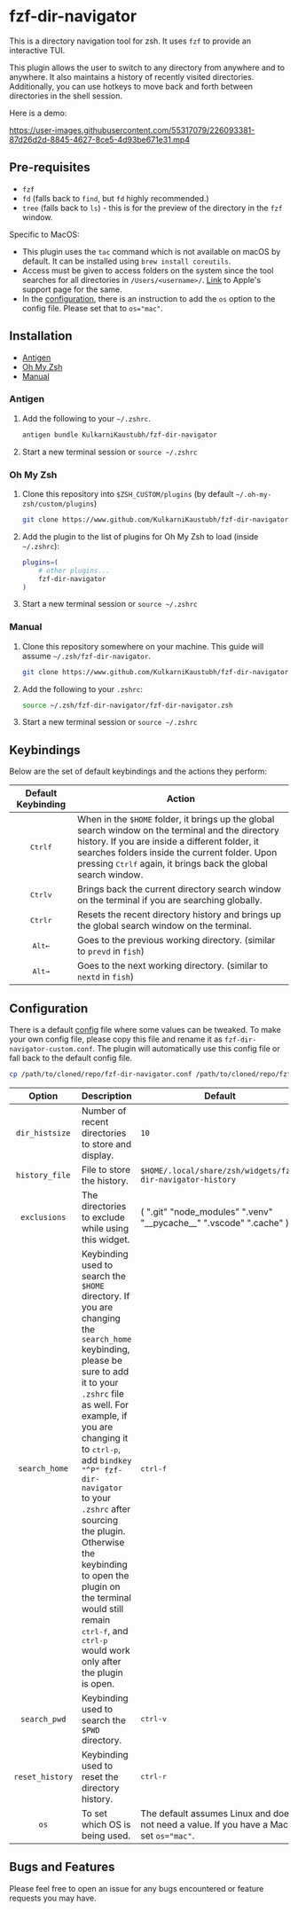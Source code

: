 # fzf-dir-navigator

This is a directory navigation tool for zsh. It uses `fzf` to provide an interactive TUI.

This plugin allows the user to switch to any directory from anywhere and to anywhere. It also maintains a history of recently visited directories. Additionally, you can use hotkeys to move back and forth between directories in the shell session.

Here is a demo:

https://user-images.githubusercontent.com/55317079/226093381-87d26d2d-8845-4627-8ce5-4d93be671e31.mp4

## Pre-requisites

- `fzf`
- `fd` (falls back to `find`, but `fd` highly recommended.)
- `tree` (falls back to `ls`) - this is for the preview of the directory in the `fzf` window.

Specific to MacOS:
- This plugin uses the `tac` command which is not available on macOS by default. It can be installed using `brew install coreutils`.
- Access must be given to access folders on the system since the tool searches for all directories in `/Users/<username>/`. [Link](https://support.apple.com/en-in/guide/mac-help/mchld5a35146/mac) to Apple's support page for the same.
- In the [configuration](#Configuration), there is an instruction to add the `os` option to the config file. Please set that to `os="mac"`.

## Installation

- [Antigen](#antigen)
- [Oh My Zsh](#oh-my-zsh)
- [Manual](#manual)

### Antigen

1. Add the following to your `~/.zshrc`.
    ```sh
    antigen bundle KulkarniKaustubh/fzf-dir-navigator
    ```

2. Start a new terminal session or `source ~/.zshrc`

### Oh My Zsh

1. Clone this repository into `$ZSH_CUSTOM/plugins` (by default `~/.oh-my-zsh/custom/plugins`)

    ```sh
    git clone https://www.github.com/KulkarniKaustubh/fzf-dir-navigator ${ZSH_CUSTOM:-~/.oh-my-zsh/custom}/plugins/fzf-dir-navigator
    ```

2. Add the plugin to the list of plugins for Oh My Zsh to load (inside `~/.zshrc`):

    ```sh
    plugins=( 
        # other plugins...
        fzf-dir-navigator
    )
    ```

3. Start a new terminal session or `source ~/.zshrc`

### Manual

1. Clone this repository somewhere on your machine. This guide will assume `~/.zsh/fzf-dir-navigator`.

    ```sh
    git clone https://www.github.com/KulkarniKaustubh/fzf-dir-navigator ~/.zsh/fzf-dir-navigator
    ```

2. Add the following to your `.zshrc`:

    ```sh
    source ~/.zsh/fzf-dir-navigator/fzf-dir-navigator.zsh
    ```

3. Start a new terminal session or `source ~/.zshrc`

## Keybindings

Below are the set of default keybindings and the actions they perform:

| Default Keybinding | Action
| :-----: | -----
| <kbd>Ctrl</kbd><kbd>f</kbd> | When in the `$HOME` folder, it brings up the global search window on the terminal and the directory history. If you are inside a different folder, it searches folders inside the current folder. Upon pressing <kbd>Ctrl</kbd><kbd>f</kbd> again, it brings back the global search window.
| <kbd>Ctrl</kbd><kbd>v</kbd> | Brings back the current directory search window on the terminal if you are searching globally.
| <kbd>Ctrl</kbd><kbd>r</kbd> | Resets the recent directory history and brings up the global search window on the terminal.
| <kbd>Alt</kbd><kbd>←</kbd> | Goes to the previous working directory. (similar to `prevd` in `fish`)
| <kbd>Alt</kbd><kbd>→</kbd>|Goes to the next working directory. (similar to `nextd` in `fish`)

## Configuration

There is a default [config](https://www.github.com/KulkarniKaustubh/fzf-dir-navigator/blob/main/fzf-dir-navigator.conf) file where some values can be tweaked.
To make your own config file, please copy this file and rename it as `fzf-dir-navigator-custom.conf`. The plugin will automatically use this config file or fall back to the default config file.

```sh
cp /path/to/cloned/repo/fzf-dir-navigator.conf /path/to/cloned/repo/fzf-dir-navigator-custom.conf
```

| Option | Description | Default
| :-----: | ----- | -----
| `dir_histsize` | Number of recent directories to store and display. | `10`
| `history_file` | File to store the history.| `$HOME/.local/share/zsh/widgets/fzf-dir-navigator-history`
| `exclusions` |The directories to exclude while using this widget. | ( ".git" "node_modules" ".venv" "\_\_pycache\_\_" ".vscode" ".cache" )
| `search_home` | Keybinding used to search the `$HOME` directory. If you are changing the `search_home` keybinding, please be sure to add it to your `.zshrc` file as well. For example, if you are changing it to <kbd>ctrl-p</kbd>, add `bindkey "^P" fzf-dir-navigator` to your `.zshrc` after sourcing the plugin. Otherwise the keybinding to open the plugin on the terminal would still remain <kbd>ctrl-f</kbd>, and <kbd>ctrl-p</kbd> would work only after the plugin is open. | <kbd>ctrl-f</kbd>
| `search_pwd` | Keybinding used to search the `$PWD` directory. | <kbd>ctrl-v</kbd>
| `reset_history` | Keybinding used to reset the directory history. | <kbd>ctrl-r</kbd>
| `os` | To set which OS is being used. | The default assumes Linux and does not need a value. If you have a Mac, set `os="mac"`.

## Bugs and Features

Please feel free to open an issue for any bugs encountered or feature requests you may have.
